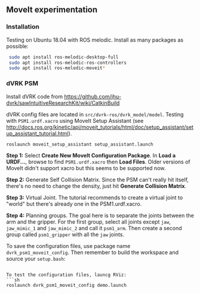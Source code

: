 ## MoveIt experimentation

### Installation

Testing on Ubuntu 18.04 with ROS melodic.  Install as many packages as possible:
```sh
 sudo apt install ros-melodic-desktop-full 
 sudo apt install ros-melodic-ros-controllers 
 sudo apt install ros-melodic-moveit*
 ```
 
### dVRK PSM
 
Install dVRK code from https://github.com/jhu-dvrk/sawIntuitiveResearchKit/wiki/CatkinBuild
 
dVRK config files are located in `src/dvrk-ros/dvrk_model/model`. Testing with
`PSM1.urdf.xacro` using MoveIt Setup Assistant (see http://docs.ros.org/kinetic/api/moveit_tutorials/html/doc/setup_assistant/setup_assistant_tutorial.html).

```sh
roslaunch moveit_setup_assistant setup_assistant.launch
```

**Step 1:** Select **Create New MoveIt Configuration Package**.
In **Load a URDF...**, browse to find `PSM1.urdf.xacro` then **Load Files**.  Older
versions of MoveIt didn't support xacro but this seems to be supported now.

**Step 2:** Generate Self Collision Matrix.  Since the PSM can't really hit itself, 
there's no need to change the density, just hit **Generate Collision Matrix**.

**Step 3:** Virtual Joint.   The tutorial recommends to create a virtual joint to
"world" but there's already one in the PSM1.urdf.xacro.

**Step 4:** Planning groups.  The goal here is to separate the joints between the
arm and the gripper.  For the first group, select all joints except `jaw`, 
`jaw_mimic_1` and `jaw_mimic_2` and call it `psm1_arm`.   Then create a second 
group called `psm1_gripper` with all the `jaw` joints.

To save the configuration files, use package name `dvrk_psm1_moveit_config`.
Then remember to build the workspace and source your `setup.bash`:
```

To test the configuration files, launcg RViz:
```sh
roslaunch dvrk_psm1_moveit_config demo.launch
```